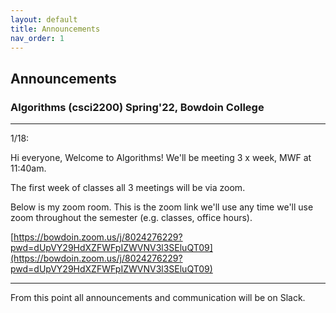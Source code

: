 ```yaml
---
layout: default 
title: Announcements
nav_order: 1
---
```



## Announcements 
### Algorithms (csci2200) Spring'22, Bowdoin College


*** 

1/18:  

Hi everyone, Welcome to Algorithms! We'll be meeting 3 x week,  MWF at 11:40am. 

The first week of classes all 3 meetings will be via zoom.   

Below is my zoom room.  This is the zoom link we'll use any time we'll use zoom throughout the semester (e.g. classes, office hours).  

[https://bowdoin.zoom.us/j/8024276229?pwd=dUpVY29HdXZFWFpIZWVNV3l3SEluQT09](https://bowdoin.zoom.us/j/8024276229?pwd=dUpVY29HdXZFWFpIZWVNV3l3SEluQT09)

***

From this point all announcements and communication will be on Slack. 
